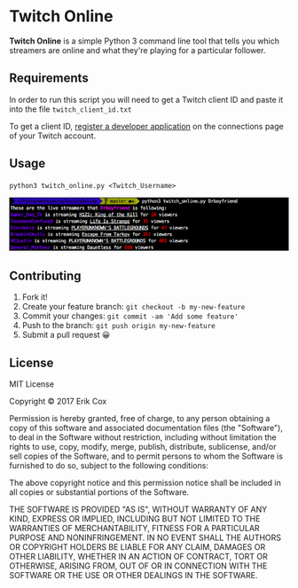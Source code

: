 # Twitch Online

**Twitch Online** is a simple Python 3 command line tool that tells you which streamers are online and what they're playing for a particular follower.

## Requirements

In order to run this script you will need to get a Twitch client ID and paste it into the file `twitch_client_id.txt`

To get a client ID, [register a developer application](https://www.twitch.tv/kraken/oauth2/clients/new) on the connections page of your Twitch account.

## Usage
`python3 twitch_online.py <Twitch_Username>`

![Screenshot](screenshot.png)

## Contributing

1. Fork it!
2. Create your feature branch: `git checkout -b my-new-feature`
3. Commit your changes: `git commit -am 'Add some feature'`
4. Push to the branch: `git push origin my-new-feature`
5. Submit a pull request 😀

## License

MIT License

Copyright © 2017 Erik Cox

Permission is hereby granted, free of charge, to any person obtaining a copy
of this software and associated documentation files (the "Software"), to deal
in the Software without restriction, including without limitation the rights
to use, copy, modify, merge, publish, distribute, sublicense, and/or sell
copies of the Software, and to permit persons to whom the Software is
furnished to do so, subject to the following conditions:

The above copyright notice and this permission notice shall be included in all
copies or substantial portions of the Software.

THE SOFTWARE IS PROVIDED "AS IS", WITHOUT WARRANTY OF ANY KIND, EXPRESS OR
IMPLIED, INCLUDING BUT NOT LIMITED TO THE WARRANTIES OF MERCHANTABILITY,
FITNESS FOR A PARTICULAR PURPOSE AND NONINFRINGEMENT. IN NO EVENT SHALL THE
AUTHORS OR COPYRIGHT HOLDERS BE LIABLE FOR ANY CLAIM, DAMAGES OR OTHER
LIABILITY, WHETHER IN AN ACTION OF CONTRACT, TORT OR OTHERWISE, ARISING FROM,
OUT OF OR IN CONNECTION WITH THE SOFTWARE OR THE USE OR OTHER DEALINGS IN THE
SOFTWARE.